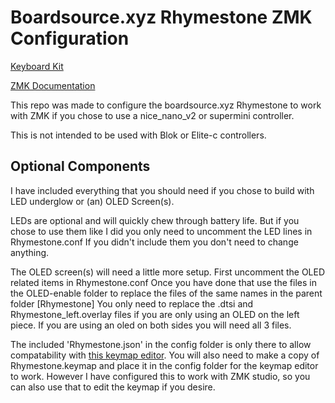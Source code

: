 <h1>Boardsource.xyz Rhymestone ZMK Configuration</h1>
<p><a href="https://www.boardsource.xyz/products/Rhymestone$0">Keyboard Kit</a></p>
<p><a href="https://zmk.dev/docs$0">ZMK Documentation</a></p>

This repo was made to configure the boardsource.xyz Rhymestone to work with ZMK if you chose to use a nice_nano_v2 or supermini controller.

This is not intended to be used with Blok or Elite-c controllers.

<h2>Optional Components</h2>
I have included everything that you should need if you chose to build with LED underglow or (an) OLED Screen(s).

LEDs are optional and will quickly chew through battery life. But if you chose to use them like I did you only need to uncomment the LED lines in Rhymestone.conf 
If you didn't include them you don't need to change anything.

The OLED screen(s) will need a little more setup. 
First uncomment the OLED related items in Rhymestone.conf
Once you have done that use the files in the OLED-enable folder to replace the files of the same names in the parent folder [Rhymestone]
You only need to replace the .dtsi and Rhymestone_left.overlay files if you are only using an OLED on the left piece. 
If you are using an oled on both sides you will need all 3 files.

The included 'Rhymestone.json' in the config folder is only there to allow compatability with <a href="https://nickcoutsos.github.io/keymap-editor/$0">this keymap editor</a>.
You will also need to make a copy of Rhymestone.keymap and place it in the config folder for the keymap editor to work.
However I have configured this to work with ZMK studio, so you can also use that to edit the keymap if you desire.
